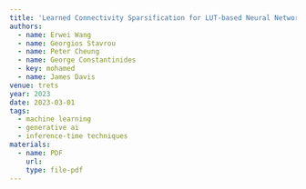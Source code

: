 ```yaml
---
title: 'Learned Connectivity Sparsification for LUT-based Neural Networks'
authors:
  - name: Erwei Wang
  - name: Georgios Stavrou
  - name: Peter Cheung
  - name: George Constantinides
  - key: mohamed
  - name: James Davis
venue: trets
year: 2023
date: 2023-03-01
tags:
  - machine learning
  - generative ai
  - inference-time techniques
materials:
  - name: PDF
    url: 
    type: file-pdf
---
```


